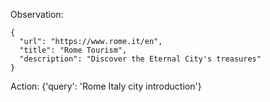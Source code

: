 Observation:
```
{
  "url": "https://www.rome.it/en",
  "title": "Rome Tourism",
  "description": "Discover the Eternal City's treasures"
}
```

Action: {'query': 'Rome Italy city introduction'} 
